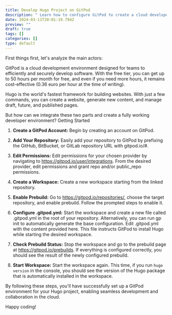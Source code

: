 ```yaml
---
title: Develop Hugo Project on GitPod
description: " Learn how to configure GitPod to create a cloud developer environment for your first Hugo project."
date: 2024-03-11T20:01:19.794Z
preview: ""
draft: true
tags: []
categories: []
type: default
---
```

First things first, let's analyze the main actors:

GitPod is a cloud development environment designed for teams to efficiently and securely develop software. With the free tier, you can get up to 50 hours per month for free, and even if you need more hours, it remains cost-effective (0.36 euro per hour at the time of writing).

Hugo is the world's fastest framework for building websites. With just a few commands, you can create a website, generate new content, and manage draft, future, and published pages.

But how can we integrate these two parts and create a fully working developer environment?
Getting Started

1. **Create a GitPod Account:** Begin by creating an account on GitPod.

1. **Add Your Repository:** Easily add your repository to GitPod by prefixing the GitHub, BitBucket, or GitLab repository URL with gitpod.io/#.

1. **Edit Permissions:** Edit permissions for your chosen provider by navigating to https://gitpod.io/user/integrations. From the desired provider, edit permissions and grant repo and/or public_repo permissions.

1. **Create a Workspace:** Create a new workspace starting from the linked repository.

1. **Enable Prebuild:** Go to https://gitpod.io/repositories/, choose the target repository, and enable prebuild. Follow the prompted steps to enable it.

1. **Configure .gitpod.yml:** Start the workspace and create a new file called .gitpod.yml in the root of your repository. Alternatively, you can run gp init to automatically generate the base configuration. Edit .gitpod.yml with the content provided here. This file instructs GitPod to install Hugo while starting the desired workspace.

1. **Check Prebuild Status:** Stop the workspace and go to the prebuild page at https://gitpod.io/prebuilds. If everything is configured correctly, you should see the result of the newly configured prebuild.

1. **Start Workspace:** Start the workspace again. This time, if you run `hugo version` in the console, you should see the version of the Hugo package that is automatically installed in the workspace.

By following these steps, you'll have successfully set up a GitPod environment for your Hugo project, enabling seamless development and collaboration in the cloud.

Happy coding!
